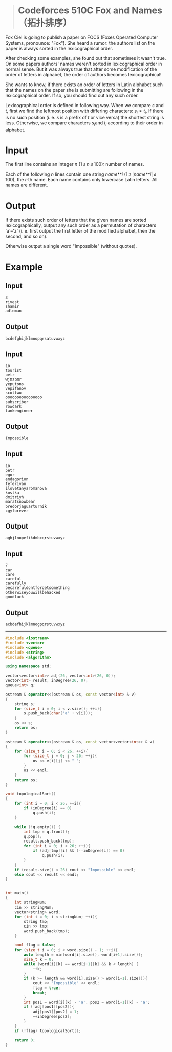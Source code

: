 > # Codeforces 510C Fox and Names（拓扑排序）

Fox Ciel is going to publish a paper on FOCS (Foxes Operated Computer Systems, pronounce: "Fox"). She heard a rumor: the authors list on the paper is always sorted in the lexicographical order.

After checking some examples, she found out that sometimes it wasn't true. On some papers authors' names weren't sorted in lexicographical order in normal sense. But it was always true that after some modification of the order of letters in alphabet, the order of authors becomes lexicographical!

She wants to know, if there exists an order of letters in Latin alphabet such that the names on the paper she is submitting are following in the lexicographical order. If so, you should find out any such order.

Lexicographical order is defined in following way. When we compare *s* and *t*, first we find the leftmost position with differing characters: $s_i ≠ t_i$. If there is no such position (i. e. *s* is a prefix of *t* or vice versa) the shortest string is less. Otherwise, we compare characters $s_i$and $t_i$ according to their order in alphabet.

# Input

The first line contains an integer *n* (1 ≤ *n* ≤ 100): number of names.

Each of the following *n* lines contain one string *name**i* (1 ≤ |*name**i*| ≤ 100), the *i*-th name. Each name contains only lowercase Latin letters. All names are different.

# Output

If there exists such order of letters that the given names are sorted lexicographically, output any such order as a permutation of characters 'a'–'z' (i. e. first output the first letter of the modified alphabet, then the second, and so on).

Otherwise output a single word "Impossible" (without quotes).

# Example

## Input

```
3
rivest
shamir
adleman
```

## Output

```
bcdefghijklmnopqrsatuvwxyz
```

## Input

```
10
tourist
petr
wjmzbmr
yeputons
vepifanov
scottwu
oooooooooooooooo
subscriber
rowdark
tankengineer
```

## Output

```
Impossible
```

## Input

```
10
petr
egor
endagorion
feferivan
ilovetanyaromanova
kostka
dmitriyh
maratsnowbear
bredorjaguarturnik
cgyforever
```

## Output

```
aghjlnopefikdmbcqrstuvwxyz
```

## Input

```
7
car
care
careful
carefully
becarefuldontforgetsomething
otherwiseyouwillbehacked
goodluck
```

## Output

```
acbdefhijklmnogpqrstuvwxyz
```

---

```c++
#include <iostream>
#include <vector>
#include <queue>
#include <string>
#include <algorithm>

using namespace std;

vector<vector<int>> adj(26, vector<int>(26, 0));
vector<int> result, inDegree(26, 0);
queue<int> q;

ostream & operator<<(ostream & os, const vector<int> & v)
{
    string s;
    for (size_t i = 0; i < v.size(); ++i){
        s.push_back(char('a' + v[i]));
    }
    os << s;
    return os;
}

ostream & operator<<(ostream & os, const vector<vector<int>> & v)
{
    for (size_t i = 0; i < 26; ++i){
        for (size_t j = 0; j < 26; ++j){
            os << v[i][j] << " ";
        }
        os << endl;
    }
    return os;
}

void topologicalSort()
{
    for (int i = 0; i < 26; ++i){
        if (inDegree[i] == 0)
            q.push(i);
    }

    while (!q.empty()) {
        int tmp = q.front();
        q.pop();
        result.push_back(tmp);
        for (int i = 0; i < 26; ++i){
            if (adj[tmp][i] && (--inDegree[i]) == 0)
                q.push(i);
        }
    }
    if (result.size() < 26) cout << "Impossible" << endl;
    else cout << result << endl;
}


int main()
{
    int stringNum;
    cin >> stringNum;
    vector<string> word;
    for (int i = 0; i < stringNum; ++i){
        string tmp;
        cin >> tmp;
        word.push_back(tmp);
    }

    bool flag = false;
    for (size_t i = 0; i < word.size() - 1; ++i){
        auto length = min(word[i].size(), word[i+1].size());
        size_t k = 0;
        while (word[i][k] == word[i+1][k] && k < length) {
            ++k;
        }
        if (k >= length && word[i].size() > word[i+1].size()){
            cout << "Impossible" << endl;
            flag = true;
            break;
        } 
        int pos1 = word[i][k] - 'a', pos2 = word[i+1][k] - 'a';
        if (!adj[pos1][pos2]){
            adj[pos1][pos2] = 1;
            ++inDegree[pos2];
        }
    }
    if (!flag) topologicalSort();

    return 0;
}
```

